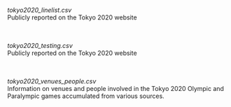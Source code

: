 
*tokyo2020_linelist.csv*<br>
Publicly reported on the Tokyo 2020 website<br>
<br><br>

*tokyo2020_testing.csv*<br>
Publicly reported on the Tokyo 2020 website<br>
<br><br>

*tokyo2020_venues_people.csv*<br>
Information on venues and people involved in the Tokyo 2020 Olympic and Paralympic games accumulated from various sources.<br>
